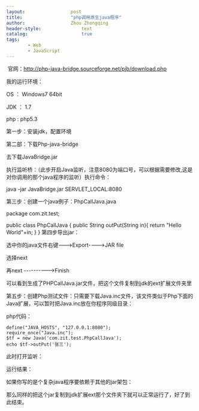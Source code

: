 ```yaml
---
layout:					post
title:					"php调用原生java程序"
author:					Zhou Zhongqing
header-style:				text
catalog:					true
tags:
		- Web
		- JavaScript
---
```

​
官网：http://php-java-bridge.sourceforge.net/pjb/download.php

我的运行环境：

OS ： Windows7 64bit

JDK ： 1.7

php : php5.3

第一步：安装jdk，配置环境



第二部：下载Php-java-bridge

去下载JavaBridge.jar

执行监听桥：（此步开启Java监听，注意8080为端口号，可以根据需要修改,这是对你调用的那个java程序的监听）执行命令：

java -jar JavaBridge.jar SERVLET_LOCAL:8080


第三步：创建一个java例子：PhpCallJava.java



package com.zit.test;


public class PhpCallJava {
	public String outPut(String in){
        return "Hello World"+in;
    }
}
第四步导出jar：

选中你的java文件右键--->Export---->JAR file



选择next



再next ---------->Finish



可以看到生成了PHPCallJava.jar文件，把这个文件复制到jdk的ext扩展文件夹里



第五步：创建Php测试文件：只需要下载Java.inc文件，该文件类似于Php下面的Java扩展，可以暂时把Java.inc放在你程序同级目录：

php代码：

    
    define("JAVA_HOSTS", "127.0.0.1:8080");
    require_once("Java.inc");
    $tf = new Java('com.zit.test.PhpCallJava');
    echo $tf->outPut('张三');
    
    
此时打开监听：



运行结果：



如果你写的是个复杂java程序要依赖于其他的jar架包：



那么同样的把这个jar复制到jdk扩展ext那个文件夹下就可以正常运行了，好了到此结束。
 



​